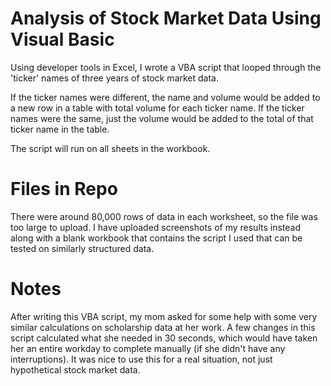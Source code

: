 # Analysis of Stock Market Data Using Visual Basic

Using developer tools in Excel, I wrote a VBA script that looped through the 'ticker' names of three years of stock market data.

If the ticker names were different, the name and volume would be added to a new row in a table with total volume for each ticker name. If the ticker names were the same, just the volume would be added to the total of that ticker name in the table.

The script will run on all sheets in the workbook.

# Files in Repo

There were around 80,000 rows of data in each worksheet, so the file was too large to upload. I have uploaded screenshots of my results instead along with a blank workbook that contains the script I used that can be tested on similarly structured data.

# Notes

After writing this VBA script, my mom asked for some help with some very similar calculations on scholarship data at her work. A few changes in this script calculated what she needed in 30 seconds, which would have taken her an entire workday to complete manually (if she didn't have any interruptions). It was nice to use this for a real situation, not just hypothetical stock market data.
